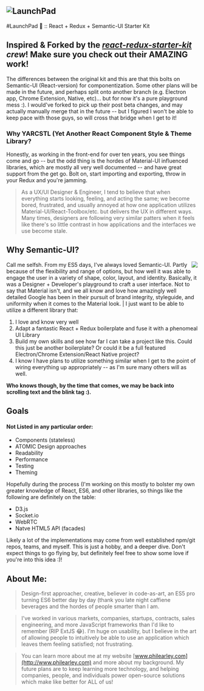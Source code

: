 ![LaunchPad](https://i.imgur.com/BIMUuQ5.png)
-----
#LaunchPad 🚀 :: React + Redux + Semantic-UI Starter Kit
## Inspired & Forked by the *[react-redux-starter-kit](https://github.com/davezuko/react-redux-starter-kit) crew*! Make sure you check out their AMAZING work!


The differences between the original kit and this are that this bolts on Semantic-UI (React-version) for componentization. Some other plans will be made in the future, and perhaps split onto another branch (e.g. Electron app, Chrome Extension, Native, etc)... but for now it's a pure playground mess :). I would've forked to pick up their post beta changes, and may actually manually merge that in the future -- but I figured I won't be able to keep pace with those guys, so will cross that bridge when I get to it!


### Why YARCSTL (Yet Another React Component Style & Theme Library?
Honestly, as working in the front-end for over ten years, you see things come and go -- but the odd thing is the hordes of Material-UI influenced libraries, which are mostly all very well documented -- and have great support from the get go. Bolt on, start importing and exporting, throw in your Redux and you're jamming. 

> As a UX/UI Designer & Engineer, I tend to believe that when everything starts looking, feeling, and acting the same; we become bored, frustrated, and usually annoyed at how one application utilizes Material-UI/React-Toolbox/etc. but delivers the UX in different ways. Many times, designers are following very similar patters when it feels like there's so little contrast in how applications and the interfaces we use become stale.


## Why Semantic-UI?

<img align="right" src="https://dab1nmslvvntp.cloudfront.net/wp-content/uploads/2016/04/1461315888semantic.png">

 Call me selfsh. From my ES5 days, I've always loved Semantic-UI. Partly because of the flexibility and range of options, but how well it was able to engage the user in a variety of shape, color, layout, and identity. Basically, it was a Designer + Developer's playground to craft a user interface. Not to say that Material isn't, and we all know and love how amazingly well detailed Google has been in their pursuit of brand integrity, styleguide, and uniformity when it comes to the Material look. | I just want to be able to utilize a different library that: 


1. I love and know very well
2. Adapt a fantastic React + Redux boilerplate and fuse it with a phenomeal UI Library
3. Build my own skills and see how far I can take a project like this. Could this just be another boilerplate? Or could it be a full featured Electron/Chrome Extension/React Native project?
4. I know I have plans to utilize something similar when I get to the point of wiring everything up appropriately -- as I'm sure many others will as well. 

**Who knows though, by the time that comes, we may be back into scrolling text and the blink tag :).**

## Goals
#### Not Listed in any particular order:

- Components (stateless)
- ATOMIC Design approaches
- Readability
- Performance
- Testing
- Theming

Hopefully during the process (I'm working on this mostly to bolster my own greater knowledge of React, ES6, and other libraries, so things like the following are definitely on the table:  


- D3.js
- Socket.io
- WebRTC
- Natve HTML5 API (facades)

Likely a lot of the implementations may come from well established npm/git repos, teams, and myself. This is just a hobby, and a deeper dive. Don't expect things to go flying by, but definitely feel free to show some love if you're into this idea :)!

## About Me:
> Design-first approacher, creative, believer in code-as-art, an ES5 pro turning ES6 better day by day (thank you late night caffiene beverages and the hordes of people smarter than I am.  

> I've worked in various markets, companies, startups, contracts, sales engineering, and more JavaScript frameworks than I'd like to remember (RIP ExtJS 😂). I'm huge on usability, but I believe in the art of allowing people to intuitively be able to use an application which leaves them feeling satisfied; not frustrating. 

> You can learn more about me at my website [www.philearley.com](http://www.philearley.com) and more about my background. My future plans are to keep learning more technology, and helping companies, people, and individuals power open-source solutions which make like better for ALL of us! 

